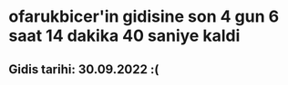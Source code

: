 # ofarukbicer'in gidisine son 4 gun 6 saat 14 dakika 40 saniye kaldi

## Gidis tarihi: 30.09.2022 :(